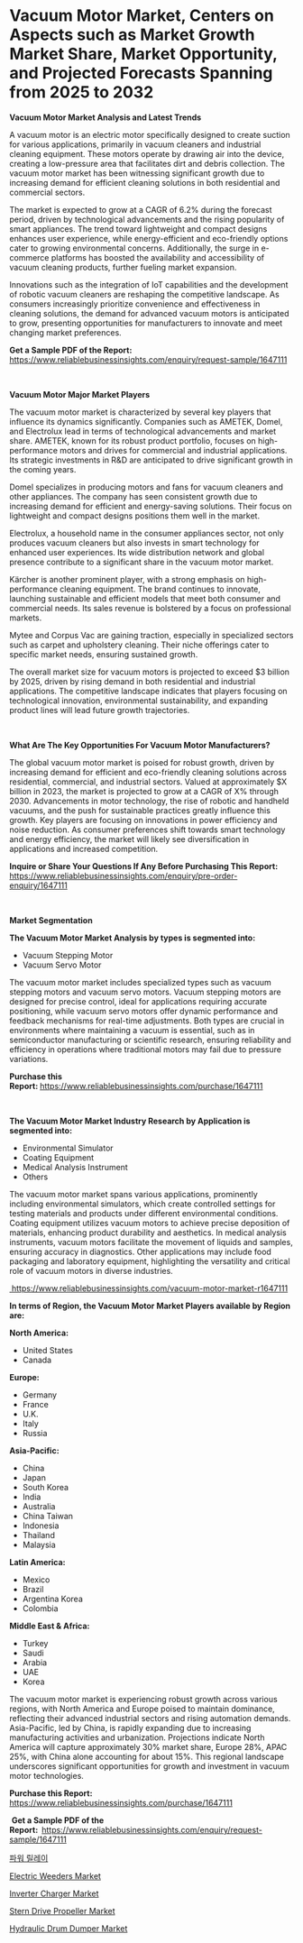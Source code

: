 <p><h1>Vacuum Motor Market, Centers on Aspects such as Market Growth Market Share, Market Opportunity, and Projected Forecasts Spanning from 2025 to 2032</h1></p><p><strong>Vacuum Motor Market Analysis and Latest Trends</strong></p>
<p><p>A vacuum motor is an electric motor specifically designed to create suction for various applications, primarily in vacuum cleaners and industrial cleaning equipment. These motors operate by drawing air into the device, creating a low-pressure area that facilitates dirt and debris collection. The vacuum motor market has been witnessing significant growth due to increasing demand for efficient cleaning solutions in both residential and commercial sectors.</p><p>The market is expected to grow at a CAGR of 6.2% during the forecast period, driven by technological advancements and the rising popularity of smart appliances. The trend toward lightweight and compact designs enhances user experience, while energy-efficient and eco-friendly options cater to growing environmental concerns. Additionally, the surge in e-commerce platforms has boosted the availability and accessibility of vacuum cleaning products, further fueling market expansion. </p><p>Innovations such as the integration of IoT capabilities and the development of robotic vacuum cleaners are reshaping the competitive landscape. As consumers increasingly prioritize convenience and effectiveness in cleaning solutions, the demand for advanced vacuum motors is anticipated to grow, presenting opportunities for manufacturers to innovate and meet changing market preferences.</p></p>
<p><strong>Get a Sample PDF of the Report:&nbsp;</strong> <a href="https://www.reliablebusinessinsights.com/enquiry/request-sample/1647111?utm_campaign=39&utm_medium=2&utm_source=Github&utm_content=ia&utm_term=21022025&utm_id=vacuum-motor">https://www.reliablebusinessinsights.com/enquiry/request-sample/1647111</a></p>
<p>&nbsp;</p>
<p><strong>Vacuum Motor Major Market Players</strong></p>
<p><p>The vacuum motor market is characterized by several key players that influence its dynamics significantly. Companies such as AMETEK, Domel, and Electrolux lead in terms of technological advancements and market share. AMETEK, known for its robust product portfolio, focuses on high-performance motors and drives for commercial and industrial applications. Its strategic investments in R&D are anticipated to drive significant growth in the coming years.</p><p>Domel specializes in producing motors and fans for vacuum cleaners and other appliances. The company has seen consistent growth due to increasing demand for efficient and energy-saving solutions. Their focus on lightweight and compact designs positions them well in the market.</p><p>Electrolux, a household name in the consumer appliances sector, not only produces vacuum cleaners but also invests in smart technology for enhanced user experiences. Its wide distribution network and global presence contribute to a significant share in the vacuum motor market.</p><p>Kärcher is another prominent player, with a strong emphasis on high-performance cleaning equipment. The brand continues to innovate, launching sustainable and efficient models that meet both consumer and commercial needs. Its sales revenue is bolstered by a focus on professional markets.</p><p>Mytee and Corpus Vac are gaining traction, especially in specialized sectors such as carpet and upholstery cleaning. Their niche offerings cater to specific market needs, ensuring sustained growth.</p><p>The overall market size for vacuum motors is projected to exceed $3 billion by 2025, driven by rising demand in both residential and industrial applications. The competitive landscape indicates that players focusing on technological innovation, environmental sustainability, and expanding product lines will lead future growth trajectories.</p></p>
<p>&nbsp;</p>
<p><strong>What Are The Key Opportunities For Vacuum Motor Manufacturers?</strong></p>
<p><p>The global vacuum motor market is poised for robust growth, driven by increasing demand for efficient and eco-friendly cleaning solutions across residential, commercial, and industrial sectors. Valued at approximately $X billion in 2023, the market is projected to grow at a CAGR of X% through 2030. Advancements in motor technology, the rise of robotic and handheld vacuums, and the push for sustainable practices greatly influence this growth. Key players are focusing on innovations in power efficiency and noise reduction. As consumer preferences shift towards smart technology and energy efficiency, the market will likely see diversification in applications and increased competition.</p></p>
<p><strong>Inquire or Share Your Questions If Any Before Purchasing This Report:</strong> <a href="https://www.reliablebusinessinsights.com/enquiry/pre-order-enquiry/1647111?utm_campaign=39&utm_medium=2&utm_source=Github&utm_content=ia&utm_term=21022025&utm_id=vacuum-motor">https://www.reliablebusinessinsights.com/enquiry/pre-order-enquiry/1647111</a></p>
<p>&nbsp;</p>
<p><strong>Market Segmentation</strong></p>
<p><strong>The Vacuum Motor Market Analysis by types is segmented into:</strong></p>
<p><ul><li>Vacuum Stepping Motor</li><li>Vacuum Servo Motor</li></ul></p>
<p><p>The vacuum motor market includes specialized types such as vacuum stepping motors and vacuum servo motors. Vacuum stepping motors are designed for precise control, ideal for applications requiring accurate positioning, while vacuum servo motors offer dynamic performance and feedback mechanisms for real-time adjustments. Both types are crucial in environments where maintaining a vacuum is essential, such as in semiconductor manufacturing or scientific research, ensuring reliability and efficiency in operations where traditional motors may fail due to pressure variations.</p></p>
<p><strong>Purchase this Report:&nbsp;</strong><a href="https://www.reliablebusinessinsights.com/purchase/1647111?utm_campaign=39&utm_medium=2&utm_source=Github&utm_content=ia&utm_term=21022025&utm_id=vacuum-motor">https://www.reliablebusinessinsights.com/purchase/1647111</a></p>
<p>&nbsp;</p>
<p><strong>The Vacuum Motor Market Industry Research by Application is segmented into:</strong></p>
<p><ul><li>Environmental Simulator</li><li>Coating Equipment</li><li>Medical Analysis Instrument</li><li>Others</li></ul></p>
<p><p>The vacuum motor market spans various applications, prominently including environmental simulators, which create controlled settings for testing materials and products under different environmental conditions. Coating equipment utilizes vacuum motors to achieve precise deposition of materials, enhancing product durability and aesthetics. In medical analysis instruments, vacuum motors facilitate the movement of liquids and samples, ensuring accuracy in diagnostics. Other applications may include food packaging and laboratory equipment, highlighting the versatility and critical role of vacuum motors in diverse industries.</p></p>
<p><a href="https://www.reliablebusinessinsights.com/vacuum-motor-market-r1647111?utm_campaign=39&utm_medium=2&utm_source=Github&utm_content=ia&utm_term=21022025&utm_id=vacuum-motor">&nbsp;https://www.reliablebusinessinsights.com/vacuum-motor-market-r1647111</a></p>
<p><strong>In terms of Region, the Vacuum Motor Market Players available by Region are:</strong></p>
<p>
    <p> <strong> North America: </strong>
        <ul>
            <li>United States</li>
            <li>Canada</li>
        </ul>
        </p> 
    <p> <strong> Europe: </strong>
        <ul>
            <li>Germany</li>
            <li>France</li>
            <li>U.K.</li>
            <li>Italy</li>
            <li>Russia</li>
        </ul>
        </p> 
    <p> <strong> Asia-Pacific: </strong>
        <ul>
            <li>China</li>
            <li>Japan</li>
            <li>South Korea</li>
            <li>India</li>
            <li>Australia</li>
            <li>China Taiwan</li>
            <li>Indonesia</li>
            <li>Thailand</li>
            <li>Malaysia</li>
        </ul>
        </p> 
    <p> <strong> Latin America: </strong>
        <ul>
            <li>Mexico</li>
            <li>Brazil</li>
            <li>Argentina Korea</li>
            <li>Colombia</li>
        </ul>
        </p> 
    <p> <strong> Middle East & Africa: </strong>
        <ul>
            <li>Turkey</li>
            <li>Saudi</li>
            <li>Arabia</li>
            <li>UAE</li>
            <li>Korea</li>
        </ul>
    </p>
    </p>
<p><p>The vacuum motor market is experiencing robust growth across various regions, with North America and Europe poised to maintain dominance, reflecting their advanced industrial sectors and rising automation demands. Asia-Pacific, led by China, is rapidly expanding due to increasing manufacturing activities and urbanization. Projections indicate North America will capture approximately 30% market share, Europe 28%, APAC 25%, with China alone accounting for about 15%. This regional landscape underscores significant opportunities for growth and investment in vacuum motor technologies.</p></p>
<p><strong>Purchase this Report: </strong><a href="https://www.reliablebusinessinsights.com/purchase/1647111?utm_campaign=39&utm_medium=2&utm_source=Github&utm_content=ia&utm_term=21022025&utm_id=vacuum-motor">https://www.reliablebusinessinsights.com/purchase/1647111</a></p>
<p>&nbsp;<strong>Get a Sample PDF of the Report:&nbsp;&nbsp;</strong><a href="https://www.reliablebusinessinsights.com/enquiry/request-sample/1647111?utm_campaign=39&utm_medium=2&utm_source=Github&utm_content=ia&utm_term=21022025&utm_id=vacuum-motor">https://www.reliablebusinessinsights.com/enquiry/request-sample/1647111</a></p>
<p><strong></strong></p>
<p><p><a href="https://github.com/laholand/Market-Research-Report-List-7/blob/main/545147739230.md?utm_campaign=39&utm_medium=2&utm_source=Github&utm_content=ia&utm_term=21022025&utm_id=vacuum-motor">파워 릴레이</a></p><p><a href="https://github.com/lillybosakoi/Market-Research-Report-List-1/blob/main/electric-weeders-market.md?utm_campaign=39&utm_medium=2&utm_source=Github&utm_content=ia&utm_term=21022025&utm_id=vacuum-motor">Electric Weeders Market</a></p><p><a href="https://github.com/weyerpinkeg4/Market-Research-Report-List-1/blob/main/inverter-charger-market.md?utm_campaign=39&utm_medium=2&utm_source=Github&utm_content=ia&utm_term=21022025&utm_id=vacuum-motor">Inverter Charger Market</a></p><p><a href="https://github.com/boyertrull4r/Market-Research-Report-List-1/blob/main/stern-drive-propeller-market.md?utm_campaign=39&utm_medium=2&utm_source=Github&utm_content=ia&utm_term=21022025&utm_id=vacuum-motor">Stern Drive Propeller Market</a></p><p><a href="https://github.com/siertnamba7u/Market-Research-Report-List-1/blob/main/hydraulic-drum-dumper-market.md?utm_campaign=39&utm_medium=2&utm_source=Github&utm_content=ia&utm_term=21022025&utm_id=vacuum-motor">Hydraulic Drum Dumper Market</a></p></p>